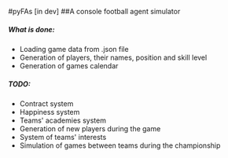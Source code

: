 #pyFAs [in dev]
##A console football agent simulator
##### What is done:
* Loading game data from .json file
* Generation of players, their names, position and skill level
* Generation of games calendar

##### TODO:
* Contract system
* Happiness system
* Teams' academies system
* Generation of new players during the game
* System of teams' interests
* Simulation of games between teams during the championship